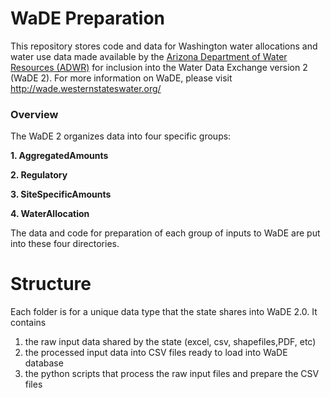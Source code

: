# WaDE Preparation

This repository stores code and data for Washington water allocations and water use data made available by the [Arizona Department of Water Resources (ADWR)](https://new.azwater.gov/) for inclusion into the Water Data Exchange version 2 (WaDE 2). For more information on WaDE, please visit http://wade.westernstateswater.org/

### Overview 

The WaDE 2 organizes data into four specific groups: 

**1. AggregatedAmounts**

**2. Regulatory**

**3. SiteSpecificAmounts**

**4. WaterAllocation**

The data and code for preparation of each group of inputs to WaDE are put into these four directories. 

# Structure
Each folder is for a unique data type that the state shares into WaDE 2.0. It contains 
1) the raw input data shared by the state (excel, csv, shapefiles,PDF, etc)
2) the processed input data into CSV files ready to load into WaDE database
3) the python scripts that process the raw input files and prepare the CSV files   
